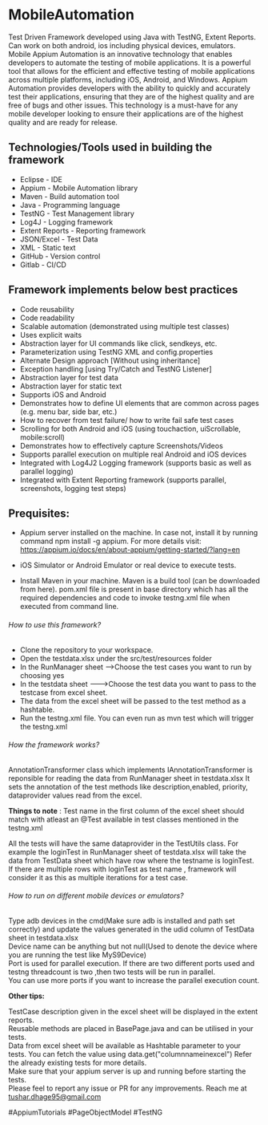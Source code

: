 # MobileAutomation
Test Driven Framework developed using Java with TestNG, Extent Reports.</br>
Can work on both android, ios including physical devices, emulators.</br>
Mobile Appium Automation is an innovative technology that enables developers to automate the testing of mobile applications. It is a powerful tool that allows for the efficient and effective testing of mobile applications across multiple platforms, including iOS, Android, and Windows. Appium Automation provides developers with the ability to quickly and accurately test their applications, ensuring that they are of the highest quality and are free of bugs and other issues. This technology is a must-have for any mobile developer looking to ensure their applications are of the highest quality and are ready for release.</br>

## Technologies/Tools used in building the framework</br>
- Eclipse - IDE</br>
- Appium - Mobile Automation library</br>
- Maven - Build automation tool</br>
- Java - Programming language</br>
- TestNG - Test Management library</br>
- Log4J - Logging framework</br>
- Extent Reports - Reporting framework</br>
- JSON/Excel - Test Data</br>
- XML - Static text</br>
- GitHub - Version control</br>
- Gitlab - CI/CD</br>

## Framework implements below best practices</br>
- Code reusability</br>
- Code readability</br>
- Scalable automation (demonstrated using multiple test classes)</br>
- Uses explicit waits</br>
- Abstraction layer for UI commands like click, sendkeys, etc.</br>
- Parameterization using TestNG XML and config.properties</br>
- Alternate Design approach [Without using inheritance]</br>
- Exception handling [using Try/Catch and TestNG Listener]</br>
- Abstraction layer for test data</br>
- Abstraction layer for static text</br>
- Supports iOS and Android</br>
- Demonstrates how to define UI elements that are common across pages (e.g. menu bar, side bar, etc.)</br>
- How to recover from test failure/ how to write fail safe test cases</br>
- Scrolling for both Android and iOS (using touchaction, uiScrollable, mobile:scroll)</br>
- Demonstrates how to effectively capture Screenshots/Videos</br>
- Supports parallel execution on multiple real Android and iOS devices</br>
- Integrated with Log4J2 Logging framework (supports basic as well as parallel logging)</br>
- Integrated with Extent Reporting framework (supports parallel, screenshots, logging test steps)</br>

## Prequisites:

- Appium server installed on the machine. In case not, install it by running command npm install -g appium. For more details visit: https://appium.io/docs/en/about-appium/getting-started/?lang=en

- iOS Simulator or Android Emulator or real device to execute tests.

- Install Maven in your machine. Maven is a build tool (can be downloaded from here). pom.xml file is present in base directory which has all the required dependencies and code to invoke testng.xml file when executed from command line.

###### How to use this framework?

- Clone the repository to your workspace.
- Open the testdata.xlsx under the src/test/resources folder
- In the RunManager sheet -->Choose the test cases you want to run by choosing yes
- In the testdata sheet --->Choose the test data you want to pass to the testcase from excel sheet.
- The data from the excel sheet will be passed to the test method as a hashtable.
- Run the testng.xml file. You can even run as mvn test which will trigger the testng.xml

###### How the framework works?

AnnotationTransformer class which implements IAnnotationTransformer is reponsible for reading the data from RunManager sheet in testdata.xlsx It sets the annotation of the test methods like description,enabled, priority, dataprovider values read from the excel.

**Things to note** : Test name in the first column of the excel sheet should match with atleast an @Test available in test classes mentioned in the testng.xml

All the tests will have the same dataprovider in the TestUtils class. For example the loginTest in RunManager sheet of testdata.xlsx will take the data from TestData sheet which have row where the testname is loginTest. If there are multiple rows with loginTest as test name , framework will consider it as this as multiple iterations for a test case.

###### How to run on different mobile devices or emulators?

Type adb devices in the cmd(Make sure adb is installed and path set correctly) and update the values generated in the udid column of TestData sheet in testdata.xlsx</br>
Device name can be anything but not null(Used to denote the device where you are running the test like MyS9Device)</br>
Port is used for parallel execution. If there are two different ports used and testng threadcount is two ,then two tests will be run in parallel.</br>
You can use more ports if you want to increase the parallel execution count.</br>

**Other tips:**

TestCase description given in the excel sheet will be displayed in the extent reports.</br>
Reusable methods are placed in BasePage.java and can be utilised in your tests.</br>
Data from excel sheet will be available as Hashtable parameter to your tests. You can fetch the value using data.get("columnnameinexcel") Refer the already existing tests for more details.</br>
Make sure that your appium server is up and running before starting the tests.</br>
Please feel to report any issue or PR for any improvements. Reach me at tushar.dhage95@gmail.com</br>

#AppiumTutorials #PageObjectModel #TestNG
